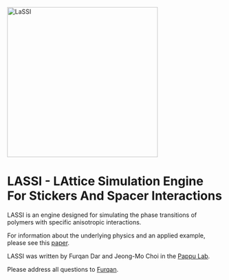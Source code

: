 <img src="https://github.com/Pappulab/LASSI/blob/master/docs/_imgsLaSSI_Logo.png" alt="LaSSI" width="350"/>

LASSI - LAttice Simulation Engine For Stickers And Spacer Interactions
==========================================================================

LASSI is an engine designed for simulating the phase transitions
of polymers with specific anisotropic interactions.

For information about the underlying physics and an applied example, please see this 
[paper](https://doi.org/10.1371/journal.pcbi.1007028).

LASSI was written by Furqan Dar and Jeong-Mo Choi in the [Pappu Lab](http://pappulab.wustl.edu/).

Please address all questions to [Furqan](http://pappulab.wustl.edu/people.html#grads). 